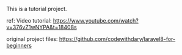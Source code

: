 This is a tutorial project.

ref:
Video tutorial:
https://www.youtube.com/watch?v=376vZ1wNYPA&t=18408s

original project files:
https://github.com/codewithdary/laravel8-for-beginners
